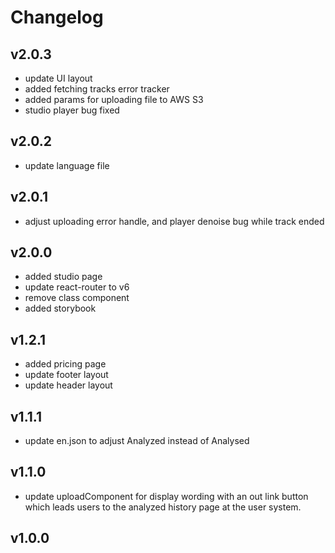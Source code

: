 # Changelog

## v2.0.3

- update UI layout
- added fetching tracks error tracker
- added params for uploading file to AWS S3
- studio player bug fixed

## v2.0.2

- update language file

## v2.0.1

- adjust uploading error handle, and player denoise bug while track ended

## v2.0.0

- added studio page
- update react-router to v6
- remove class component
- added storybook

## v1.2.1

- added pricing page
- update footer layout
- update header layout

## v1.1.1

- update en.json to adjust Analyzed instead of Analysed

## v1.1.0

- update uploadComponent for display wording with an out link button which leads users to the analyzed history page at the user system.

## v1.0.0
